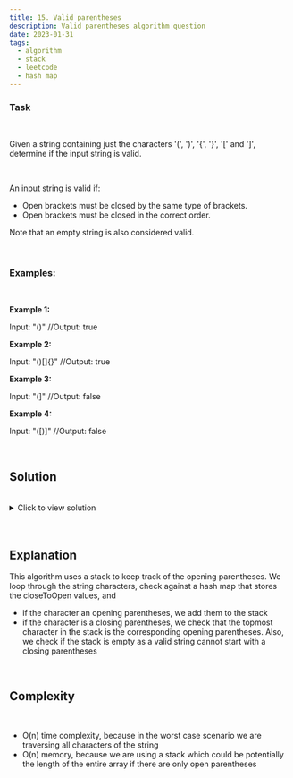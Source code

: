 ```yaml
---
title: 15. Valid parentheses
description: Valid parentheses algorithm question
date: 2023-01-31
tags:
  - algorithm
  - stack
  - leetcode
  - hash map
---
```


### Task

<br />

Given a string containing just the characters '(', ')', '{', '}', '[' and ']', determine if the input string is valid.

<br />

An input string is valid if:

- Open brackets must be closed by the same type of brackets.
- Open brackets must be closed in the correct order.

Note that an empty string is also considered valid.

<br />

### Examples:

<br />

**Example 1:**

Input: "()" //Output: true

**Example 2:**

Input: "()[]{}" //Output: true

**Example 3:**

Input: "(]" //Output: false

**Example 4:**

Input: "([)]" //Output: false

<br />

## Solution

<br/>

<details>
  <summary>Click to view solution</summary>

```js
const closeToOpen = {
  ")": "(",
  "]": "[",
  "}": "{",
};

var isValid = function (s) {
  let stack = [];
  for (let i = 0; i < s.length; i++) {
    let checkedChar = s[i];
    if (closeToOpen[checkedChar]) {
      if (stack && stack[0] === closeToOpen[checkedChar]) {
        stack.shift();
      } else {
        return false;
      }
    } else {
      stack.unshift(checkedChar);
    }
  }
  if (stack.length > 0) {
    return false;
  }
  return true;
};
```

</details>

<br/>
<br />

## Explanation

This algorithm uses a stack to keep track of the opening parentheses.
We loop through the string characters, check against a hash map that stores the closeToOpen values, and

- if the character an opening parentheses, we add them to the stack
- if the character is a closing parentheses, we check that the topmost character in the stack is the corresponding opening parentheses. Also, we check if the stack is empty as a valid string cannot start with a closing parentheses

<br/>

## Complexity

<br />

- O(n) time complexity, because in the worst case scenario we are traversing all characters of the string
- O(n) memory, because we are using a stack which could be potentially the length of the entire array if there are only open parentheses
